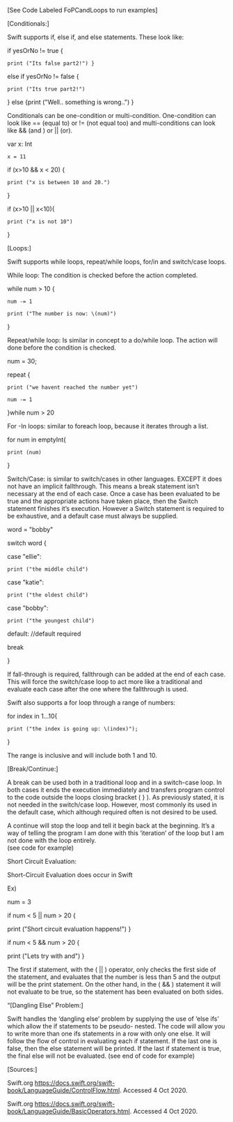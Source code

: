 [See Code Labeled FoPCandLoops to run examples] 

[Conditionals:]

Swift supports if, else if, and else statements. These look like: 

if yesOrNo != true {

    print ("Its false part2!") }
    
else if yesOrNo != false  {

    print ("Its true part2!")
    
}
else {print ("Well.. something is wrong..") }


Conditionals can be one-condition or multi-condition. One-condition can look like == (equal to) or != (not equal too) and multi-conditions can look like && (and ) or || (or). 

var x: Int

    x = 11
    
if (x>10 && x < 20) {

    print ("x is between 10 and 20.")
    
}

if (x>10 || x<10){

    print ("x is not 10")
    
}


[Loops:] 

Swift supports while loops, repeat/while loops, for/in and switch/case loops. 

While loop: The condition is checked before the action completed. 

while num > 10  {

    num -= 1
    
    print ("The number is now: \(num)")
    
}

Repeat/while loop: Is similar in concept to a do/while loop. The action will done before the condition is checked. 

num = 30;

repeat {

    print ("we havent reached the number yet")
    
    num -= 1
    
}while num > 20


For -In loops: similar to foreach loop, because it iterates through a list.  

for num in emptyInt{

    print (num)
}

Switch/Case: is similar to switch/cases in other languages. EXCEPT it does not have an implicit fallthrough. This means a break statement isn’t necessary at the end of each case. Once a case has been evaluated to be true and the appropriate actions have taken place, then the Switch statement finishes it’s execution. 
However a Switch statement is required to be exhaustive, and a default case must always be supplied. 

word = "bobby"

switch word {

case "ellie":

    print ("the middle child")
    
case "katie":

    print ("the oldest child")
    
case "bobby":

    print ("the youngest child")
    
default: //default required

   break
   
}

If fall-through is required, fallthrough  can be added at the end of each case. This will force the switch/case loop to act more like a traditional and evaluate each case after the one where the fallthrough is used. 

Swift also supports a for loop through a range of numbers: 

for index in 1...10{ 

    print ("the index is going up: \(index)");
}


The range is inclusive and will include both 1 and 10. 

[Break/Continue:] 

A  break can be used both in a traditional loop and in a switch-case loop. In both cases it ends the execution immediately and transfers program control to the code outside the loops closing bracket ( } ). As previously stated, it is not needed in the switch/case loop. However, most commonly its used in the default case, which although required often is not desired to be used. 

A continue  will stop the loop and tell it begin back at the beginning. It’s a way of telling the program I am done with this ‘iteration’ of the loop but I am not done with the loop entirely.   
(see code for example) 

Short Circuit Evaluation: 

Short-Circuit Evaluation does occur in Swift 

Ex)

num = 3

if num < 5 || num > 20 {

   print ("Short circuit evaluation happens!")
}

if num < 5 && num > 20 {

   print ("Lets try with and")
}

The first if statement, with the ( || ) operator, only checks the first side of the statement, and evaluates that the number is less than 5 and the output will be the print statement. On the other hand, in the ( && ) statement it will not evaluate to be true, so the statement has been evaluated on both sides. 

“[Dangling Else” Problem:]

Swift handles the ‘dangling else’ problem by supplying the use of ‘else ifs’ which allow the if statements to be pseudo- nested. The code will allow you to write more than one ifs statements in a row with only one else. It will follow the flow of control in evaluating each if statement. If the last one is false, then the else statement will be printed. If the last if statement is true, the final else will not be evaluated.  (see end of code for example) 


[Sources:] 

Swift.org https://docs.swift.org/swift-book/LanguageGuide/ControlFlow.html. Accessed 4 Oct 2020. 

Swift.org https://docs.swift.org/swift-book/LanguageGuide/BasicOperators.html. Accessed 4 Oct 2020. 

